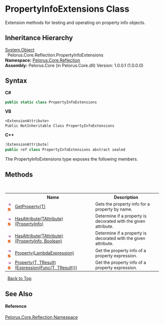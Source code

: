 # PropertyInfoExtensions Class
 

Extension methods for testing and operating on property info objects.


## Inheritance Hierarchy
<a href="http://msdn2.microsoft.com/en-us/library/e5kfa45b" target="_blank">System.Object</a><br />&nbsp;&nbsp;Pelorus.Core.Reflection.PropertyInfoExtensions<br />
**Namespace:**&nbsp;<a href="7183AF8D">Pelorus.Core.Reflection</a><br />**Assembly:**&nbsp;Pelorus.Core (in Pelorus.Core.dll) Version: 1.0.0.1 (1.0.0.0)

## Syntax

**C#**<br />
``` C#
public static class PropertyInfoExtensions
```

**VB**<br />
``` VB
<ExtensionAttribute>
Public NotInheritable Class PropertyInfoExtensions
```

**C++**<br />
``` C++
[ExtensionAttribute]
public ref class PropertyInfoExtensions abstract sealed
```

The PropertyInfoExtensions type exposes the following members.


## Methods
&nbsp;<table><tr><th></th><th>Name</th><th>Description</th></tr><tr><td>![Public method](media/pubmethod.gif "Public method")![Static member](media/static.gif "Static member")</td><td><a href="4F140351">GetProperty(T)</a></td><td>
Gets the property info for a property by name.</td></tr><tr><td>![Public method](media/pubmethod.gif "Public method")![Static member](media/static.gif "Static member")</td><td><a href="CE423EA5">HasAttribute(TAttribute)(PropertyInfo)</a></td><td>
Determine if a property is decorated with the given attribute.</td></tr><tr><td>![Public method](media/pubmethod.gif "Public method")![Static member](media/static.gif "Static member")</td><td><a href="EBBE9B0">HasAttribute(TAttribute)(PropertyInfo, Boolean)</a></td><td>
Determine if a property is decorated with the given attribute.</td></tr><tr><td>![Public method](media/pubmethod.gif "Public method")![Static member](media/static.gif "Static member")</td><td><a href="E687570B">Property(LambdaExpression)</a></td><td>
Get the property info of a property expression.</td></tr><tr><td>![Public method](media/pubmethod.gif "Public method")![Static member](media/static.gif "Static member")</td><td><a href="CED0E699">Property(T, TResult)(Expression(Func(T, TResult)))</a></td><td>
Get the property info of a property expression.</td></tr></table>&nbsp;
<a href="#propertyinfoextensions-class">Back to Top</a>

## See Also


#### Reference
<a href="7183AF8D">Pelorus.Core.Reflection Namespace</a><br />
